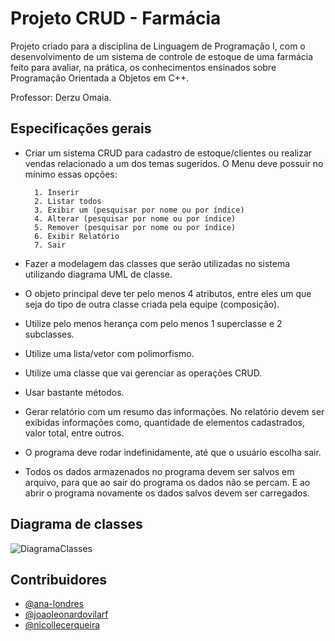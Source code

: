 # Projeto CRUD - Farmácia

Projeto criado para a disciplina de Linguagem de Programação I, com o desenvolvimento de um sistema de controle de estoque de uma farmácia feito para avaliar, na prática, os conhecimentos ensinados sobre Programação Orientada a Objetos em C++.

Professor: Derzu Omaia.



## Especificações gerais

- Criar um sistema CRUD para cadastro de estoque/clientes ou realizar vendas relacionado a um dos temas sugeridos. O Menu deve possuir no mínimo essas opções:

        1. Inserir
        2. Listar todos
        3. Exibir um (pesquisar por nome ou por índice)
        4. Alterar (pesquisar por nome ou por índice)
        5. Remover (pesquisar por nome ou por índice)
        6. Exibir Relatório
        7. Sair

-  Fazer a modelagem das classes que serão utilizadas no sistema utilizando diagrama UML de classe.

- O objeto principal deve ter pelo menos 4 atributos, entre eles um que seja do tipo de outra classe criada pela equipe (composição).

- Utilize pelo menos herança com pelo menos 1 superclasse e 2 subclasses.

- Utilize uma lista/vetor com polimorfismo.

-  Utilize uma classe que vai gerenciar as operações CRUD.

- Usar bastante métodos.

- Gerar relatório com um resumo das informações. No relatório devem ser exibidas informações como, quantidade de elementos cadastrados, valor total, entre outros.

- O programa deve rodar indefinidamente, até que o usuário escolha sair.

-  Todos os dados armazenados no programa devem ser salvos em arquivo, para que ao sair do programa os dados não se percam. E ao abrir o programa novamente os dados salvos devem ser carregados.


## Diagrama de classes

![DiagramaClasses](https://github.com/ana-londres/farmacia-CRUD/assets/125302336/92ce50a7-4d47-4a01-91c4-cfddfb84e95a)


## Contribuidores

- [@ana-londres](https://github.com/ana-londres)
- [@joaoleonardovilarf](https://github.com/joaoleonardovilarf)
- [@nicollecerqueira](https://github.com/nicollecerqueira)
